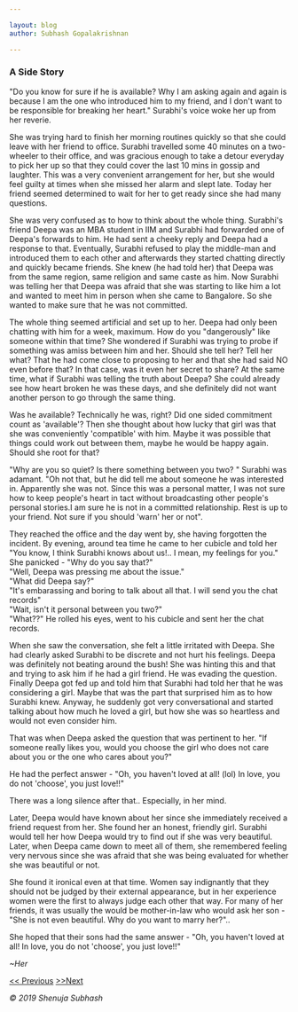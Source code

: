 ```yaml
---

layout: blog
author: Subhash Gopalakrishnan

---
```


### A Side Story

"Do you know for sure if he is available? Why I am asking again and again is because I am the one who introduced him to my friend, and I don't want to be responsible for breaking her heart." Surabhi's voice woke her up from her reverie.

She was trying hard to finish her morning routines quickly so that she could leave with her friend to office. Surabhi travelled some 40 minutes on a two-wheeler to their office, and was gracious enough to take a detour everyday to pick her up so that they could cover the last 10 mins in gossip and laughter. This was a very convenient arrangement for her, but she would feel guilty at times when she missed her alarm and slept late. Today her friend seemed determined to wait for her to get ready since she had many questions.

She was very confused as to how to think about the whole thing. Surabhi's friend Deepa was an MBA student in IIM and Surabhi had forwarded one of Deepa's forwards to him. He had sent a cheeky reply and Deepa had a response to that. Eventually, Surabhi refused to play the middle-man and introduced them to each other and afterwards they started chatting directly and quickly became friends. She knew (he had told her) that Deepa was from the same region, same religion and same caste as him. Now Surabhi was telling her that Deepa was afraid that she was starting to like him a lot and wanted to meet him in person when she came to Bangalore. So she wanted to make sure that he was not committed.

The whole thing seemed artificial and set up to her. Deepa had only been chatting with him for a week, maximum. How do you "dangerously" like someone within that time? She wondered if Surabhi was trying to probe if something was amiss between him and her. Should she tell her? Tell her what? That he had come close to proposing to her and that she had said NO even before that? In that case, was it even her secret to share? At the same time, what if Surabhi was telling the truth about Deepa? She could already see how heart broken he was these days, and she definitely did not want another person to go through the same thing.

Was he available? Technically he was, right? Did one sided commitment count as 'available'? Then she thought about how lucky that girl was that she was conveniently 'compatible' with him. Maybe it was possible that things could work out between them, maybe he would be happy again. Should she root for that? 

"Why are you so quiet? Is there something between you two? " Surabhi was adamant. 
"Oh not that, but he did tell me about someone he was interested in. Apparently she was not. Since this was a personal matter, I was not sure how to keep people's heart in tact without broadcasting other people's personal stories.I am sure he is not in a committed relationship. Rest is up to your friend. Not sure if you should 'warn' her or not".

They reached the office and the day went by, she having forgotten the incident. By evening, around tea time he came to her cubicle and told her 
"You know, I think Surabhi knows about us!.. I mean, my feelings for you." <br/>
She panicked - 
"Why do you say that?"<br/>
"Well, Deepa was pressing me about the issue."<br/>
"What did Deepa say?"<br/>
"It's embarassing and boring to talk about all that. I will send you the chat records"<br/>
"Wait, isn't it personal between you two?" <br/>
"What??" He rolled his eyes, went to his cubicle and sent her the chat records.

When she saw the conversation, she felt a little irritated with Deepa. She had clearly asked Surabhi to be discrete and not hurt his feelings. Deepa was definitely not beating around the bush! She was hinting this and that and trying to ask him if he had a girl friend. He was evading the question. Finally Deepa got fed up and told him that Surabhi had told her that he was considering a girl. Maybe that was the part that surprised him as to how Surabhi knew. Anyway, he suddenly got very conversational and started talking about how much he loved a girl, but how she was so heartless and would not even consider him. 

That was when Deepa asked the question that was pertinent to her. "If someone really likes you, would you choose the girl who does not care about you or the one who cares about you?"

He had the perfect answer - "Oh, you haven't loved at all! (lol) In love, you do not 'choose', you just love!!"

There was a long silence after that.. Especially, in her mind. 

Later, Deepa would have known about her since she immediately received a friend request from her. She found her an honest, friendly girl. Surabhi would tell her how Deepa would try to find out if she was very beautiful. Later, when Deepa came down to meet all of them, she remembered feeling very nervous since she was afraid that she was being evaluated for whether she was beautiful or not.

She found it ironical even at that time. Women say indignantly that they should not be judged by their external appearance, but in her experience women were the first to always judge each other that way. For many of her friends, it was usually the would be mother-in-law who would ask her son - "She is not even beautiful. Why do you want to marry her?"..

She hoped that their sons had the same answer - "Oh, you haven't loved at all! In love, you do not 'choose', you just love!!"

_~Her_

[<< Previous](proposal_her.md)                 [>>Next](proposal2_her.md)

_© 2019 Shenuja Subhash_